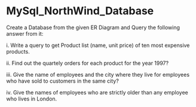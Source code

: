 # MySql_NorthWind_Database



Create a Database from the given ER Diagram and Query the following answer from it:

  i. Write a query to get Product list (name, unit price) of ten most expensive products.
  
  ii. Find out the quartely orders for each product for the year 1997?
  
  iii. Give the name of employees and the city where they live for employees who have sold to customers in the same city?
  
  iv. Give the names of employees who are strictly older than any employee who lives in London.
